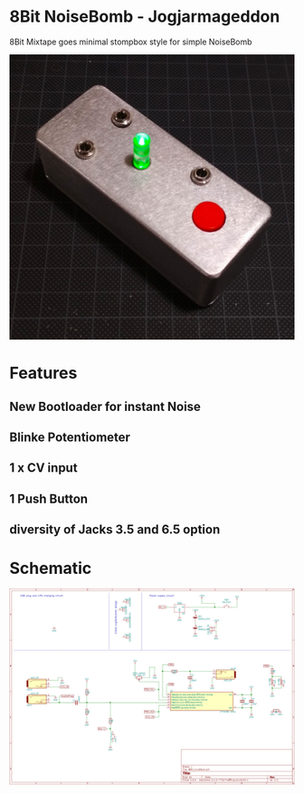 # 8Bit NoiseBomb - Jogjarmageddon

8Bit Mixtape goes minimal stompbox style for simple NoiseBomb


![](https://github.com/8BitMixtape/8Bit_JogjaNoise/raw/master/photos/JogjaNoise_Prototype.jpg)

# Features

## New Bootloader for instant Noise

## Blinke Potentiometer

## 1 x CV input

## 1 Push Button

## diversity of Jacks 3.5 and 6.5 option

# Schematic

![](https://github.com/8BitMixtape/8Bit_JogjaNoise/raw/master/8Bit_JogjaNoise_Shematic_v01.jpg)
